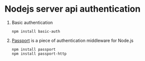 # Nodejs server api authentication

1. Basic authentication

   `npm install basic-auth`

2. [Passport](http://www.passportjs.org/) is a piece of authentication middleware for Node.js

   ```
   npm install passport
   npm install passport-http
   ```

     